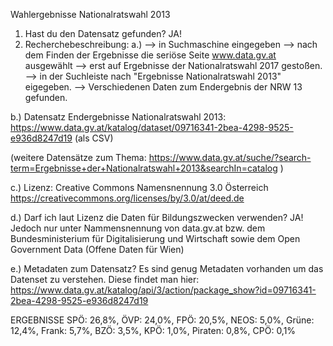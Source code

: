 Wahlergebnisse Nationalratswahl 2013
1. Hast du den Datensatz gefunden?
JA!
2. Recherchebeschreibung:
a.)  --> in Suchmaschine eingegeben
	--> nach dem Finden der Ergebnisse die seriöse Seite www.data.gv.at 	ausgewählt
	--> erst auf Ergebnisse der Nationalratswahl 2017 gestoßen.
	--> in der Suchleiste nach "Ergebnisse Nationalratswahl 2013" 		 	eigegeben.
	--> Verschiedenen Daten zum Endergebnis der NRW 13 gefunden.
	
b.) Datensatz Endergebnisse Nationalratswahl 2013:
https://www.data.gv.at/katalog/dataset/09716341-2bea-4298-9525-e936d8247d19 (als CSV)

(weitere Datensätze zum Thema: 
https://www.data.gv.at/suche/?search-term=Ergebnisse+der+Nationalratswahl+2013&searchIn=catalog )

c.) Lizenz:
Creative Commons Namensnennung 3.0 Österreich
https://creativecommons.org/licenses/by/3.0/at/deed.de

d.) Darf ich laut Lizenz die Daten für Bildungszwecken verwenden?
JA! Jedoch nur unter Nammensnennung von data.gv.at bzw. dem Bundesministerium für Digitalisierung und Wirtschaft sowie dem Open Government Data (Offene Daten für Wien)

e.) Metadaten zum Datensatz?
Es sind genug Metadaten vorhanden um das Datenset zu verstehen. Diese findet man hier: https://www.data.gv.at/katalog/api/3/action/package_show?id=09716341-2bea-4298-9525-e936d8247d19


ERGEBNISSE
SPÖ: 26,8%, ÖVP: 24,0%, FPÖ: 20,5%, NEOS: 5,0%, Grüne: 12,4%, Frank: 5,7%, BZÖ: 3,5%, KPÖ: 1,0%, Piraten: 0,8%, CPÖ: 0,1% 





